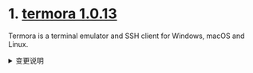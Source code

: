
# 1. [termora 1.0.13](https://github.com/TermoraDev/termora/releases/tag/1.0.13)  
Termora is a terminal emulator and SSH client for Windows, macOS and Linux.
<details>
<summary>变更说明</summary>

### New features/Updates

- Support setting background image ()
- Improve terminal close ()
- macOS supports running in the background ()

### Bug fixes

- Fix return to parent folder failure ()
- Fix last sync time ()
......  

</details>

